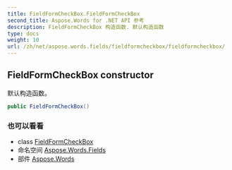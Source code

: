 ```yaml
---
title: FieldFormCheckBox.FieldFormCheckBox
second_title: Aspose.Words for .NET API 参考
description: FieldFormCheckBox 构造函数. 默认构造函数
type: docs
weight: 10
url: /zh/net/aspose.words.fields/fieldformcheckbox/fieldformcheckbox/
---
```

## FieldFormCheckBox constructor

默认构造函数。

```csharp
public FieldFormCheckBox()
```

### 也可以看看

* class [FieldFormCheckBox](../)
* 命名空间 [Aspose.Words.Fields](../../fieldformcheckbox/)
* 部件 [Aspose.Words](../../../)


